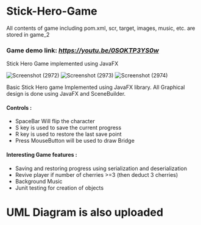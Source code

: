 # Stick-Hero-Game 
All contents of game including pom.xml, scr, target, images, music, etc. are stored in game_2

### Game demo link: *https://youtu.be/0SOKTP3YS0w*

Stick Hero Game implemented using JavaFX

![Screenshot (2972)](https://github.com/nishant10002/Stick-Hero-Game/assets/133675507/f5c9f7c1-1c55-4163-b01a-fd7f3686a7d2)
![Screenshot (2973)](https://github.com/nishant10002/Stick-Hero-Game/assets/133675507/8a8a5def-9ae3-4cac-be7d-91caa8b3b22a)
![Screenshot (2974)](https://github.com/nishant10002/Stick-Hero-Game/assets/133675507/87a1d4a2-2597-4795-bb7c-e59dc6689cef)

Basic Stick Hero game Implemented using JavaFX library. All Graphical design is done using JavaFX and SceneBuilder.

#### Controls :
- SpaceBar Will flip the character
- S key is used to save the current progress
- R key is used to restore the last save point
- Press MouseButton will be used to draw Bridge

#### Interesting Game features :
- Saving and restoring progress using serialization and deserialization
- Revive player if number of cherries >=3 (then deduct 3 cherries)
- Background Music
- Junit testing for creation of objects

# UML Diagram is also uploaded
